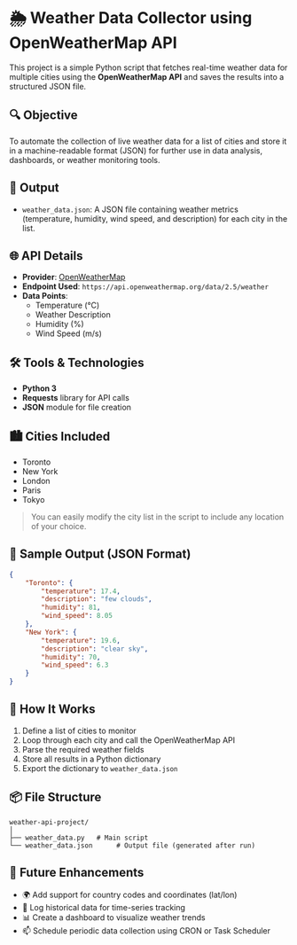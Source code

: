 # 🌦️ Weather Data Collector using OpenWeatherMap API

This project is a simple Python script that fetches real-time weather data for multiple cities using the **OpenWeatherMap API** and saves the results into a structured JSON file.

## 🔍 Objective
To automate the collection of live weather data for a list of cities and store it in a machine-readable format (JSON) for further use in data analysis, dashboards, or weather monitoring tools.

## 📁 Output
- `weather_data.json`: A JSON file containing weather metrics (temperature, humidity, wind speed, and description) for each city in the list.

## 🌐 API Details
- **Provider**: [OpenWeatherMap](https://openweathermap.org/api)
- **Endpoint Used**: `https://api.openweathermap.org/data/2.5/weather`
- **Data Points**:
  - Temperature (°C)
  - Weather Description
  - Humidity (%)
  - Wind Speed (m/s)

## 🛠️ Tools & Technologies
- **Python 3**
- **Requests** library for API calls
- **JSON** module for file creation

## 🏙️ Cities Included
- Toronto  
- New York  
- London  
- Paris  
- Tokyo

> You can easily modify the city list in the script to include any location of your choice.

## 🧾 Sample Output (JSON Format)
```json
{
    "Toronto": {
        "temperature": 17.4,
        "description": "few clouds",
        "humidity": 81,
        "wind_speed": 8.05
    },
    "New York": {
        "temperature": 19.6,
        "description": "clear sky",
        "humidity": 70,
        "wind_speed": 6.3
    }
}
```

## 🧩 How It Works
1. Define a list of cities to monitor
2. Loop through each city and call the OpenWeatherMap API
3. Parse the required weather fields
4. Store all results in a Python dictionary
5. Export the dictionary to `weather_data.json`


## 📦 File Structure
```
weather-api-project/
│
├── weather_data.py   # Main script
└── weather_data.json      # Output file (generated after run)
```

## 🚀 Future Enhancements
- 🌍 Add support for country codes and coordinates (lat/lon)
- 📅 Log historical data for time-series tracking
- 📊 Create a dashboard to visualize weather trends
- 📫 Schedule periodic data collection using CRON or Task Scheduler
